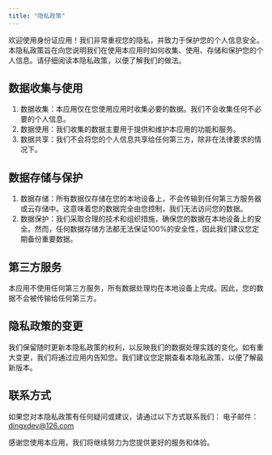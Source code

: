 ```yaml
---
title: "隐私政策"
---
```


欢迎使用身份证应用！我们非常重视您的隐私，并致力于保护您的个人信息安全。本隐私政策旨在向您说明我们在使用本应用时如何收集、使用、存储和保护您的个人信息。请仔细阅读本隐私政策，以便了解我们的做法。

## 数据收集与使用
1. 数据收集：本应用仅在您使用应用时收集必要的数据。我们不会收集任何不必要的个人信息。
2. 数据使用：我们收集的数据主要用于提供和维护本应用的功能和服务。
3. 数据共享：我们不会将您的个人信息共享给任何第三方，除非在法律要求的情况下。
   
## 数据存储与保护
1. 数据存储：所有数据仅存储在您的本地设备上，不会传输到任何第三方服务器或云存储中。这意味着您的数据完全由您控制，我们无法访问您的数据。
2. 数据保护：我们采取合理的技术和组织措施，确保您的数据在本地设备上的安全。然而，任何数据存储方法都无法保证100%的安全性，因此我们建议您定期备份重要数据。

## 第三方服务
本应用不使用任何第三方服务，所有数据处理均在本地设备上完成。因此，您的数据不会被传输给任何第三方。

## 隐私政策的变更
我们保留随时更新本隐私政策的权利，以反映我们的数据处理实践的变化。如有重大变更，我们将通过应用内告知您。我们建议您定期查看本隐私政策，以便了解最新版本。

## 联系方式
如果您对本隐私政策有任何疑问或建议，请通过以下方式联系我们：
电子邮件：dingxdev@126.com

感谢您使用本应用，我们将继续努力为您提供更好的服务和体验。
